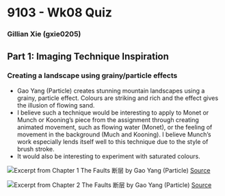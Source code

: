 # 9103 - Wk08 Quiz
### Gillian Xie (gxie0205)

## Part 1: Imaging Technique Inspiration
### Creating a landscape using grainy/particle effects
-	Gao Yang (Particle) creates stunning mountain landscapes using a grainy, particle effect. Colours are striking and rich and the effect gives the illusion of flowing sand.
-	I believe such a technique would be interesting to apply to Monet or Munch or Kooning’s piece from the assignment through creating animated movement, such as flowing water (Monet), or the feeling of movement in the background (Much and Kooning). I believe Munch’s work especially lends itself well to this technique due to the style of brush stroke.
-	It would also be interesting to experiment with saturated colours.

![Excerpt from Chapter 1 *The Faults 断层 by Gao Yang (Particle)*](readmeImages/Fault1.png)
[Source](https://www.behance.net/gallery/122945363/The-Faults-/modules/699368993)

![Excerpt from Chapter 2 *The Faults 断层 by Gao Yang (Particle)*](readmeImages/Fault2.png)
[Source](https://www.behance.net/gallery/122945363/The-Faults-/modules/699368997)